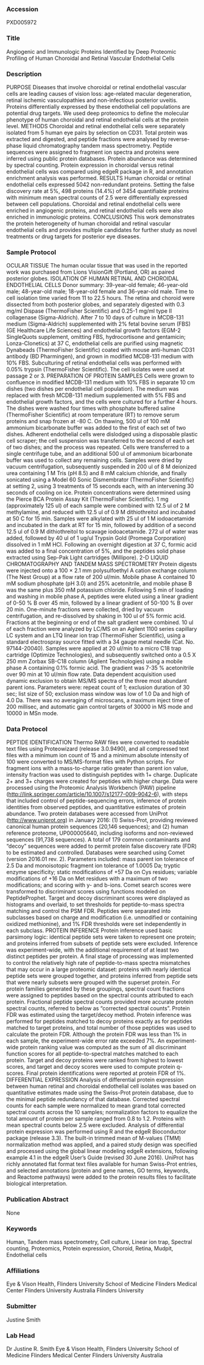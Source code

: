 ### Accession
PXD005972

### Title
Angiogenic and Immunologic Proteins Identified by Deep Proteomic Profiling of Human Choroidal and Retinal Vascular Endothelial Cells

### Description
PURPOSE Diseases that involve choroidal or retinal endothelial vascular cells are leading causes of vision loss: age-related macular degeneration, retinal ischemic vasculopathies and non-infectious posterior uveitis. Proteins differentially expressed by these endothelial cell populations are potential drug targets. We used deep proteomics to define the molecular phenotype of human choroidal and retinal endothelial cells at the protein level.  METHODS Choroidal and retinal endothelial cells were separately isolated from 5 human eye pairs by selection on CD31. Total protein was extracted and digested, and peptide fractions were analysed by reverse-phase liquid chromatography tandem mass spectrometry. Peptide sequences were assigned to fragment ion spectra and proteins were inferred using public protein databases. Protein abundance was determined by spectral counting. Protein expression in choroidal versus retinal endothelial cells was compared using edgeR package in R, and annotation enrichment analysis was performed.  RESULTS Human choroidal or retinal endothelial cells expressed 5042 non-redundant proteins. Setting the false discovery rate at 5%, 498 proteins (14.4%) of 3454 quantifiable proteins with minimum mean spectral counts of 2.5 were differentially expressed between cell populations. Choroidal and retinal endothelial cells were enriched in angiogenic proteins, and retinal endothelial cells were also enriched in immunologic proteins.   CONCLUSIONS This work demonstrates the protein heterogeneity of human choroidal and retinal vascular endothelial cells and provides multiple candidates for further study as novel treatments or drug targets for posterior eye diseases.

### Sample Protocol
OCULAR TISSUE The human ocular tissue that was used in the reported work was purchased from Lions VisionGift (Portland, OR) as paired posterior globes.   ISOLATION OF HUMAN RETINAL AND CHOROIDAL ENDOTHELIAL CELLS Donor summary: 39-year-old female; 46-year-old male; 48-year-old male; 18-year-old female and 36-year-old male. Time to cell isolation time varied from 11 to 22.5 hours. The retina and choroid were dissected from both posterior globes, and separately digested with 0.3 mg/ml Dispase (ThermoFisher Scientific) and 0.25-1 mg/ml type II collagenase (Sigma-Aldrich). After 7 to 10 days of culture in MCDB-131 medium (Sigma-Aldrich) supplemented with 2% fetal bovine serum (FBS) (GE Healthcare Life Sciences) and endothelial growth factors (EGM-2 SingleQuots supplement, omitting FBS, hydrocortisone and gentamicin; Lonza-Clonetics) at 37 C, endothelial cells are purified using magnetic Dynabeads (ThermoFisher Scientific) coated with mouse anti-human CD31 antibody (BD Pharmingen), and grown in modified MCDB-131 medium with 10% FBS. Subculturing of retinal endothelial cells was performed with 0.05% trypsin (ThermoFisher Scientific). The cell isolates were used at passage 2 or 3.   PREPARATION OF PROTEIN SAMPLES Cells were grown to confluence in modified MCDB-131 medium with 10% FBS in separate 10 cm dishes (two dishes per endothelial cell population). The medium was replaced with fresh MCDB-131 medium supplemented with 5% FBS and endothelial growth factors, and the cells were cultured for a further 4 hours. The dishes were washed four times with phosphate buffered saline (ThermoFisher Scientific) at room temperature (RT) to remove serum proteins and snap frozen at -80 C.  On thawing, 500 ul of 100 mM ammonium bicarbonate buffer was added to the first of each set of two dishes. Adherent endothelial cells were dislodged using a disposable plastic cell scraper; the cell suspension was transferred to the second of each set of two dishes; and the process was repeated. Cells were transferred to a single centrifuge tube, and an additional 500 ul of ammonium bicarbonate buffer was used to collect any remaining cells. Samples were dried by vacuum centrifugation, subsequently suspended in 200 ul of 8 M deionized urea containing 1 M Tris (pH 8.5) and 8 mM calcium chloride, and finally sonicated using a Model 60 Sonic Dismembrator  (ThermoFisher Scientific) at setting 2, using 3 treatments of 15 seconds each, with an intervening 30 seconds of cooling on ice. Protein concentrations were determined using the Pierce BCA Protein Assay Kit (ThermoFisher Scientific).   1 mg (approximately 125 ul) of each sample were combined with 12.5 ul of 2 M methylamine, and reduced with 12.5 ul of 0.9 M dithiothreitol and incubated at 50 C for 15 min. Samples were alkylated with 25 ul of 1 M iodoacetamide and incubated in the dark at RT for 15 min, followed by addition of a second 12.5 ul of 0.9 M dithiothreitol to scavage iodoacetamide. 272 ul of water was added, followed by 40 ul of 1 ug/ul Trypsin Gold (Promega Corporation) dissolved in 1 mM HCl. Following an overnight digestion at 37 C, formic acid was added to a final concentration of 5%, and the peptides solid phase extracted using Sep-Pak Light cartridges (Millipore).  2-D LIQUID CHROMATOGRAPHY AND TANDEM MASS SPECTROMETRY Protein digests were injected onto a 100 × 2.1 mm polysulfoethyl A cation exchange column (The Nest Group) at a flow rate of 200 ul/min. Mobile phase A contained 10 mM sodium phosphate (pH 3.0) and 25% acetonitrile, and mobile phase B was the same plus 350 mM potassium chloride. Following 5 min of loading and washing in mobile phase A, peptides were eluted using a linear gradient of 0-50 % B over 45 min, followed by a linear gradient of 50-100 % B over 20 min. One-minute fractions were collected, dried by vacuum centrifugation, and re-dissolved by shaking in 100 ul of 5% formic acid. Fractions at the beginning or end of the salt gradient were combined. 10 ul of each fraction were analyzed by LC/MS on an Agilent 1100 series capillary LC system and an LTQ linear ion trap (ThermoFisher Scientific), using a standard electrospray source fitted with a 34 gauge metal needle (Cat. No. 97144-20040). Samples were applied at 20 ul/min to a micro C18 trap cartridge (Optimize Technologies), and subsequently switched onto a 0.5 X 250 mm Zorbax SB-C18 column (Agilent Technologies) using a mobile phase A containing 0.1% formic acid. The gradient was 7-35 % acetonitrile over 90 min at 10 ul/min flow rate. Data dependent acquisition used dynamic exclusion to obtain MS/MS spectra of the three most abundant parent ions. Parameters were: repeat count of 1; exclusion duration of 30 sec; list size of 50; exclusion mass window was low of 1.0 Da and high of 4.0 Da. There was no averaging of microscans, a maximum inject time of 200 millisec, and automatic gain control targets of 30000 in MS mode and 10000 in MSn mode.

### Data Protocol
PEPTIDE IDENTIFICATION Thermo RAW files were converted to readable text files using Proteowizard (release 3.0.9490), and all compressed text files with a minimum ion count of 15 and a minimum absolute intensity of 100 were converted to MS/MS-format files with Python scripts. For fragment ions with a mass-to-charge ratio greater than parent ion value, intensity fraction was used to distinguish peptides with 1+ charge. Duplicate 2+ and 3+ charges were created for peptides with higher charge.   Data were processed using the Proteomic Analysis Workbench (PAW) pipeline (http://link.springer.com/article/10.1007/s12177-009-9042-6), with steps that included control of peptide-sequencing errors, inference of protein identities from observed peptides, and quantitative estimates of protein abundance. Two protein databases were accessed from UniProt (http://www.uniprot.org) in January 2016: (1) Swiss-Prot, providing reviewed canonical human protein sequences (20,146 sequences); and (2) human reference proteome, UP000005640, including isoforms and non-reviewed sequences (91,738 sequences). A total of 179 common contaminants and “decoy” sequences were added to permit protein false discovery rate (FDR) to be estimated and controlled. Databases were searched using Comet (version 2016.01 rev. 2). Parameters included: mass parent ion tolerance of 2.5 Da and monoisotopic fragment ion tolerance of 1.0005 Da; tryptic enzyme specificity; static modifications of +57 Da on Cys residues; variable modifications of +16 Da on Met residues with a maximum of two modifications; and scoring with y- and b-ions. Comet search scores were transformed to discriminant scores using functions modeled on PeptideProphet. Target and decoy discriminant scores were displayed as histograms and overlaid, to set thresholds for peptide-to-mass spectra matching and control the PSM FDR. Peptides were separated into subclasses based on charge and modification (i.e. unmodified or containing oxidized methionine), and 1% FDR thresholds were set independently in each subclass.   PROTEIN INFERENCE Protein inference used basic parsimony logic: identical peptide sets were taken to represent one protein; and proteins inferred from subsets of peptide sets were excluded. Inference was experiment-wide, with the additional requirement of at least two distinct peptides per protein. A final stage of processing was implemented to control the relatively high rate of peptide-to-mass spectra mismatches that may occur in a large proteomic dataset: proteins with nearly identical peptide sets were grouped together, and proteins inferred from peptide sets that were nearly subsets were grouped with the superset protein. For protein families generated by these groupings, spectral count fractions were assigned to peptides based on the spectral counts attributed to each protein. Fractional peptide spectral counts provided more accurate protein spectral counts, referred to below as “corrected spectral counts”.  Protein FDR was estimated using the target/decoy method. Protein inference was performed for peptides matched to decoy proteins exactly as for peptides matched to target proteins, and total number of those peptides was used to calculate the protein FDR. Although the protein FDR was less than 1% in each sample, the experiment-wide error rate exceeded 7%. An experiment-wide protein ranking value was computed as the sum of all discriminant function scores for all peptide-to-spectral matches matched to each protein. Target and decoy proteins were ranked from highest to lowest scores, and target and decoy scores were used to compute protein q-scores. Final protein identifications were reported at protein FDR of 1%.  DIFFERENTIAL EXPRESSION Analysis of differential protein expression between human retinal and choroidal endothelial cell isolates was based on quantitative estimates made using the Swiss-Prot protein database, due to the minimal peptide redundancy of that database. Corrected spectral counts for each sample were normalized to mean grand total corrected spectral counts across the 10 samples; normalization factors to equalize the total amount of protein per sample ranged from 0.8 to 1.2. Proteins with mean spectral counts below 2.5 were excluded. Analysis of differential protein expression was performed using R and the edgeR Bioconductor package (release 3.3). The built-in trimmed mean of M-values (TMM) normalization method was applied, and a paired study design was specified and processed using the global linear modeling edgeR extensions, following example 4.1 in the edgeR User’s Guide (revised 30 June 2016).   UniProt has richly annotated flat format text files available for human Swiss-Prot entries, and selected annotations (protein and gene names, GO terms, keywords, and Reactome pathways) were added to the protein results files to facilitate biological interpretation.

### Publication Abstract
None

### Keywords
Human, Tandem mass spectrometry, Cell culture, Linear ion trap, Spectral counting, Proteomics, Protein expression, Choroid, Retina, Mudpit, Endothelial cells

### Affiliations
Eye & Vison Health, Flinders University School of Medicine Flinders Medical Center Flinders University Australia
Flinders University

### Submitter
Justine Smith

### Lab Head
Dr Justine R. Smith
Eye & Vison Health, Flinders University School of Medicine Flinders Medical Center Flinders University Australia



